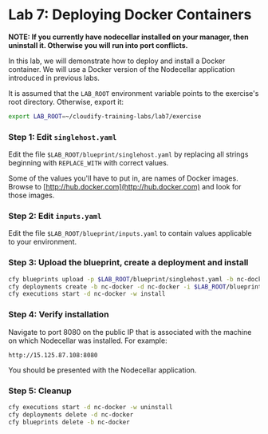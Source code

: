 # Lab 7: Deploying Docker Containers

**NOTE: If you currently have nodecellar installed on your manager, then uninstall it. Otherwise you will run into port conflicts.**

In this lab, we will demonstrate how to deploy and install a Docker container. We will use a Docker version of the Nodecellar application introduced in previous labs.

It is assumed that the `LAB_ROOT` environment variable points to the exercise's root directory. Otherwise, export it:

```bash
export LAB_ROOT=~/cloudify-training-labs/lab7/exercise
```

### Step 1: Edit `singlehost.yaml`

Edit the file `$LAB_ROOT/blueprint/singlehost.yaml` by replacing all strings beginning with `REPLACE_WITH` with correct values.

Some of the values you'll have to put in, are names of Docker images. Browse to [http://hub.docker.com](http://hub.docker.com) and look for those images.

### Step 2: Edit `inputs.yaml`

Edit the file `$LAB_ROOT/blueprint/inputs.yaml` to contain values applicable to your environment.

### Step 3: Upload the blueprint, create a deployment and install

```bash
cfy blueprints upload -p $LAB_ROOT/blueprint/singlehost.yaml -b nc-docker
cfy deployments create -b nc-docker -d nc-docker -i $LAB_ROOT/blueprint/inputs.yaml
cfy executions start -d nc-docker -w install
```

### Step 4: Verify installation

Navigate to port 8080 on the public IP that is associated with the machine on which Nodecellar was installed. For example:

```
http://15.125.87.108:8080
```

You should be presented with the Nodecellar application.

### Step 5: Cleanup

```bash
cfy executions start -d nc-docker -w uninstall
cfy deployments delete -d nc-docker
cfy blueprints delete -b nc-docker
```